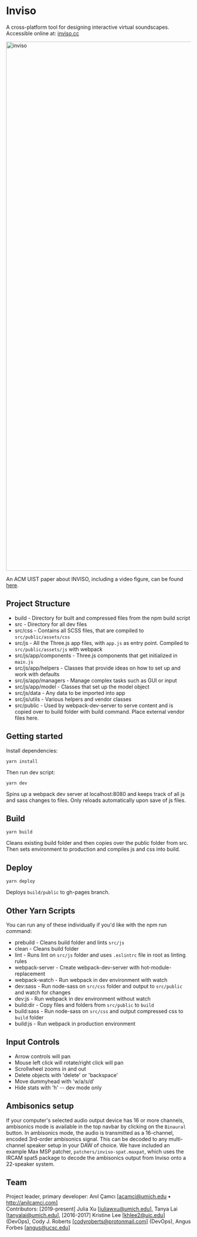 # Inviso

A cross-platform tool for designing interactive virtual soundscapes. <br/>
Accessible online at: <a link href="http://inviso.cc">inviso.cc</a>

<img width="1440" alt="inviso" src="https://user-images.githubusercontent.com/10594286/31970006-9fdb31f4-b8e4-11e7-95f8-ebbd7c5280e1.png">

An ACM UIST paper about INVISO, including a video figure, can be found <a link href="https://dl.acm.org/citation.cfm?doid=3126594.3126644">here</a>.

## Project Structure
* build - Directory for built and compressed files from the npm build script
* src - Directory for all dev files
* src/css - Contains all SCSS files, that are compiled to `src/public/assets/css`
* src/js - All the Three.js app files, with `app.js` as entry point. Compiled to `src/public/assets/js` with webpack
* src/js/app/components - Three.js components that get initialized in `main.js`
* src/js/app/helpers - Classes that provide ideas on how to set up and work with defaults
* src/js/app/managers - Manage complex tasks such as GUI or input
* src/js/app/model - Classes that set up the model object
* src/js/data - Any data to be imported into app
* src/js/utils - Various helpers and vendor classes
* src/public - Used by webpack-dev-server to serve content and is copied over to build folder with build command. Place external vendor files here.

## Getting started
Install dependencies:

```
yarn install
```

Then run dev script:

```
yarn dev
```

Spins up a webpack dev server at localhost:8080 and keeps track of all js and sass changes to files. Only reloads automatically upon save of js files.

## Build
```
yarn build
```

Cleans existing build folder and then copies over the public folder from src. Then sets environment to production and compiles js and css into build.

## Deploy
```
yarn deploy
```

Deploys `build/public` to gh-pages branch.

## Other Yarn Scripts
You can run any of these individually if you'd like with the npm run command:
* prebuild - Cleans build folder and lints `src/js`
* clean - Cleans build folder
* lint - Runs lint on `src/js` folder and uses `.eslintrc` file in root as linting rules
* webpack-server - Create webpack-dev-server with hot-module-replacement
* webpack-watch - Run webpack in dev environment with watch
* dev:sass - Run node-sass on `src/css` folder and output to `src/public` and watch for changes
* dev:js - Run webpack in dev environment without watch
* build:dir - Copy files and folders from `src/public` to `build`
* build:sass - Run node-sass on `src/css` and output compressed css to `build` folder
* build:js - Run webpack in production environment

## Input Controls
* Arrow controls will pan
* Mouse left click will rotate/right click will pan
* Scrollwheel zooms in and out
* Delete objects with 'delete' or 'backspace'
* Move dummyhead with 'w/a/s/d'
* Hide stats with 'h' -- dev mode only

## Ambisonics setup
If your computer's selected audio output device has 16 or more channels, ambisonics mode is available in the top navbar by clicking on the `Binaural` button. In ambisonics mode, the audio is transmitted as a 16-channel, encoded 3rd-order ambisonics signal. This can be decoded to any multi-channel speaker setup in your DAW of choice. We have included an example Max MSP patcher, `patchers/inviso-spat.maxpat`, which uses the IRCAM spat5 package to decode the ambisonics output from Inviso onto a 22-speaker system.

## Team
Project leader, primary developer: Anıl Çamcı [<acamci@umich.edu> • http://anilcamci.com]<br/>
Contributors: [2019-present] Julia Xu [juliawxu@umich.edu], Tanya Lai [tanyalai@umich.edu], [2016-2017] Kristine Lee [<khlee2@uic.edu>] (DevOps), Cody J. Roberts [<codyroberts@protonmail.com>] (DevOps), Angus Forbes [<angus@ucsc.edu>]
